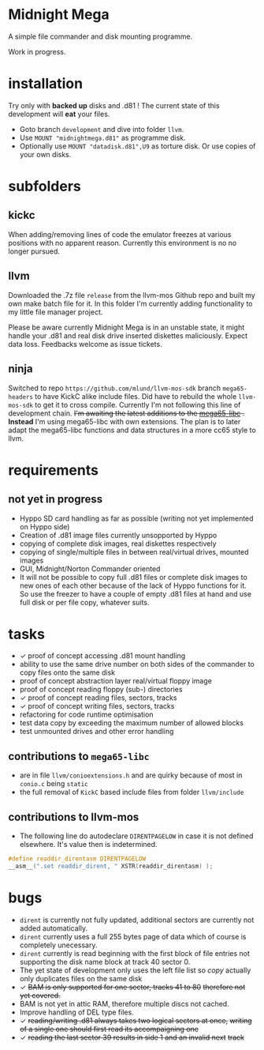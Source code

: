 # Midnight Mega

A simple file commander and disk mounting programme.

Work in progress.

# installation

Try only with **backed up** disks and .d81 ! The current state
of this development will **eat** your files.

* Goto branch `development` and dive into folder `llvm`.
* Use `MOUNT "midnightmega.d81"` as programme disk.
* Optionally use `MOUNT "datadisk.d81",U9` as torture disk. Or
  use copies of your own disks.

# subfolders

## kickc

When adding/removing lines of code the emulator freezes at various
positions with no apparent reason. Currently this environment is no
no longer pursued.

## llvm

Downloaded the .7z file `release` from the llvm-mos Github repo and
built my own make batch file for it. In this folder I'm currently
adding functionality to my little file manager project.

Please be aware currently Midnight Mega is in an unstable state, it
might handle your .d81 and real disk drive inserted diskettes
maliciously. Expect data loss. Feedbacks welcome as issue tickets.

## ninja

Switched to repo `https://github.com/mlund/llvm-mos-sdk` branch
`mega65-headers` to have KickC alike include files. Did have to rebuild
the whole `llvm-mos-sdk` to get it to cross compile. Currently I'm not
following this line of development chain. ~~I'm awaiting the latest
additions to the [mega65-libc](https://github.com/mega65/mega65-libc)
.~~ **Instead** I'm using mega65-libc with own extensions. The plan
is to later adapt the mega65-libc functions and data structures in a
more cc65 style to llvm.

# requirements

## not yet in progress

* Hyppo SD card handling as far as possible (writing not yet implemented
  on Hyppo side)
* Creation of .d81 image files currently unsopported by Hyppo
* copying of complete disk images, real diskettes respectively
* copying of single/multiple files in between real/virtual drives,
  mounted images
* GUI, Midnight/Norton Commander oriented
* It will not be possible to copy full .d81 files or complete disk
  images to new ones of each other because of the lack of Hyppo
  functions for it. So use the freezer to have a couple of empty .d81
  files at hand and use full disk or per file copy, whatever suits.

# tasks

* ✓ proof of concept accessing .d81 mount handling
* ability to use the same drive number on both sides of the commander
  to copy files onto the same disk
* proof of concept abstraction layer real/virtual floppy image
* proof of concept reading floppy (sub-) directories
* ✓ proof of concept reading files, sectors, tracks
* ✓ proof of concept writing files, sectors, tracks
* refactoring for code runtime optimisation
* test data copy by exceeding the maximum number of allowed blocks
* test unmounted drives and other error handling

## contributions to `mega65-libc`

* are in file `llvm/conioextensions.h` and are quirky because of most
  in `conio.c` being `static`
* the full removal of `KickC` based include files from folder
  `llvm/include`

## contributions to llvm-mos

* The following line do autodeclare `DIRENTPAGELOW` in case it
  is not defined elsewhere. It's value then is indetermined.

```c
#define readdir_direntasm DIRENTPAGELOW
__asm__(".set readdir_dirent, " XSTR(readdir_direntasm) );
```

# bugs

* `dirent` is currently not fully updated, additional sectors are
  currently not added automatically.
* `dirent` currently uses a full 255 bytes page of data which of
  course is completely unecessary.
* `dirent` currently is read beginning with the first block of file
  entries not supporting the disk name block at track 40 sector 0.
* The yet state of development only uses the left file list so *copy*
  actually only duplicates files on the same disk
* ✓ ~~BAM is only supported for one sector, tracks 41 to 80~~
  ~~therefore not yet covered.~~
* BAM is not yet in attic RAM, therefore multiple discs not cached.
* Improve handling of DEL type files.
* ✓ ~~reading/writing .d81 always takes two logical sectors at once,~~
  ~~writing of a single one should first read its accompaigning one~~
* ✓ ~~reading the last sector 39 results in side 1 and an invalid next~~
  ~~track~~
